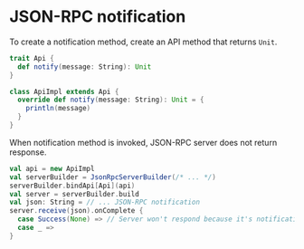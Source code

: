 # JSON-RPC notification

To create a notification method, create an API method that returns ```Unit```.

```scala
trait Api {
  def notify(message: String): Unit
}

class ApiImpl extends Api {
  override def notify(message: String): Unit = {
    println(message)
  }
}
```

When notification method is invoked, JSON-RPC server does not return response.

```scala
val api = new ApiImpl
val serverBuilder = JsonRpcServerBuilder(/* ... */)
serverBuilder.bindApi[Api](api)
val server = serverBuilder.build
val json: String = // ... JSON-RPC notification
server.receive(json).onComplete {
  case Success(None) => // Server won't respond because it's notification.
  case _ =>
}
```
